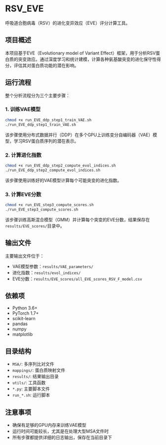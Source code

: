 # RSV_EVE

呼吸道合胞病毒（RSV）的进化变异效应（EVE）评分计算工具。

## 项目概述

本项目基于EVE（Evolutionary model of Variant Effect）框架，用于分析RSV蛋白质的突变效应。通过深度学习和统计建模，计算各种氨基酸突变的进化保守性得分，评估其对蛋白质功能的潜在影响。

## 运行流程

整个分析流程分为三个主要步骤：

### 1. 训练VAE模型

```bash
chmod +x run_EVE_ddp_step1_train_VAE.sh
./run_EVE_ddp_step1_train_VAE.sh
```

该步骤使用分布式数据并行（DDP）在多个GPU上训练变分自编码器（VAE）模型，学习RSV蛋白质序列的潜在表示。

### 2. 计算进化指数

```bash
chmod +x run_EVE_ddp_step2_compute_evol_indices.sh
./run_EVE_ddp_step2_compute_evol_indices.sh
```

该步骤使用训练好的VAE模型计算每个可能突变的进化指数。

### 3. 计算EVE分数

```bash
chmod +x run_EVE_step3_compute_scores.sh
./run_EVE_step3_compute_scores.sh
```

该步骤训练高斯混合模型（GMM）并计算每个突变的EVE分数，结果保存在`results/EVE_scores/`目录中。

## 输出文件

主要输出文件位于：
- VAE模型参数：`results/VAE_parameters/`
- 进化指数：`results/evol_indices/`
- EVE分数：`results/EVE_scores/all_EVE_scores_RSV_F_model.csv`

## 依赖项

- Python 3.6+
- PyTorch 1.7+
- scikit-learn
- pandas
- numpy
- matplotlib

## 目录结构

- `MSA/`: 多序列比对文件
- `mappings/`: 蛋白质映射文件
- `results/`: 结果输出目录
- `utils/`: 工具函数
- `*.py`: 主要脚本文件
- `run_*.sh`: 运行脚本

## 注意事项

- 确保有足够的GPU内存来训练VAE模型
- 运行时间可能较长，尤其是在处理大型MSA文件时
- 所有步骤都提供详细的日志输出，保存在当前目录下 